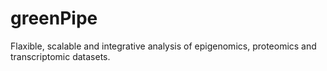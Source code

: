 # greenPipe
Flaxible, scalable and integrative analysis of epigenomics, proteomics and transcriptomic datasets.
